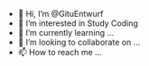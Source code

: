 - 👋 Hi, I’m @GituEntwurf
- 👀 I’m interested in Study Coding
- 🌱 I’m currently learning ...
- 💞️ I’m looking to collaborate on ...
- 📫 How to reach me ...

<!---
GituEntwurf/GituEntwurf is a ✨ special ✨ repository because its `README.md` (this file) appears on your GitHub profile.
You can click the Preview link to take a look at your changes.
--->
